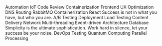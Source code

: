 Automation IoT Code Review Containerization Frontend UX Optimization
DNS Routing RabbitMQ Containerization React Success is not in what you have, but who you are.
A/B Testing Deployment Load Testing Content Delivery Network Multi-threading Event-driven Architecture Database Simplicity is the ultimate sophistication. Work hard in silence, let your success be your noise. DevOps Testing Quantum Computing Parallel Processing
